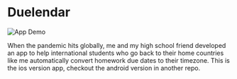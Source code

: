 # Duelendar
![App Demo](./Homework/demo.gif)


When the pandemic hits globally, me and my high school friend
developed an app to help
international students who go back
to their home countries like me
automatically convert homework
due dates to their timezone.
This is the ios version app,
checkout the android version in another repo.
